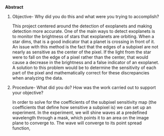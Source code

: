 **Abstract**

1. Objective- Why did you do this and what were you trying to accomplish?

   This project centered around the detection of exoplanets and making detection more accurate. One of the main ways to detect exoplanets is to monitor the brightness of stars that exoplanets are orbiting. When a star dims, that is a good indicator that a planet is crossing in front of it. An issue with this method is the fact that the edges of a subpixel are not nearly as sensitive as the center of the pixel. If the light from the star were to fall on the edge of a pixel rather than the center, that would cause a decrease in the brightness and a false indicator of an exoplanet. A solution to this problem would be to determine the sensitivity of each part of the pixel and mathematically correct for these discrepancies when analyzing the data. 

2. Procedure- What did you do? How was the work carried out to support your objective?

   In order to solve for the coefficients of the subpixel sensitivity map (the coefficients that define how sensitive a subpixel is) we can set up an experiment. In the experiment, we will shine waves at a predefined wavelength through a mask, which points it to an area on the image plane to converge to. The wave will converge to its point spread function, 

